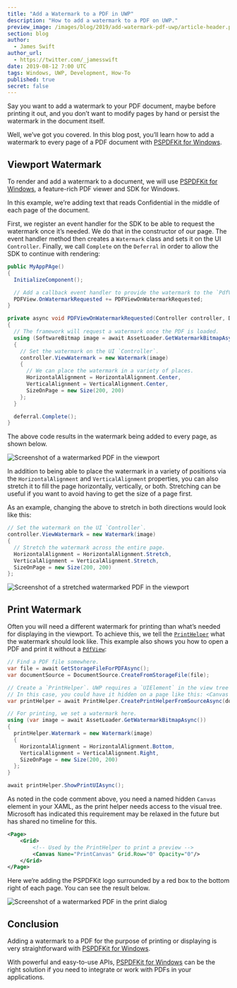 ```yaml
---
title: "Add a Watermark to a PDF in UWP"
description: "How to add a watermark to a PDF on UWP."
preview_image: /images/blog/2019/add-watermark-pdf-uwp/article-header.png
section: blog
author:
  - James Swift
author_url:
  - https://twitter.com/_jamesswift
date: 2019-08-12 7:00 UTC
tags: Windows, UWP, Development, How-To
published: true
secret: false
---
```


Say you want to add a watermark to your PDF document, maybe before printing it out, and you don’t want to modify pages by hand or persist the watermark in the document itself.

Well, we’ve got you covered. In this blog post, you’ll learn how to add a watermark to every page of a PDF document with [PSPDFKit for Windows][pspdfkit-for-windows].

## Viewport Watermark

To render and add a watermark to a document, we will use [PSPDFKit for Windows][pspdfkit-for-windows], a feature-rich PDF viewer and SDK for Windows.

In this example, we’re adding text that reads Confidential in the middle of each page of the document.

First, we register an event handler for the SDK to be able to request the watermark once it’s needed. We do that in the constructor of our page. The event handler method then creates a `Watermark` class and sets it on the UI `Controller`. Finally, we call `Complete` on the `Deferral` in order to allow the SDK to continue with rendering:

```csharp
public MyAppPAge()
{
  InitializeComponent();

  // Add a callback event handler to provide the watermark to the `PdfView` when needed.
  PDFView.OnWatermarkRequested += PDFViewOnWatermarkRequested;
}

private async void PDFViewOnWatermarkRequested(Controller controller, Deferral deferral)
{
  // The framework will request a watermark once the PDF is loaded.
  using (SoftwareBitmap image = await AssetLoader.GetWatermarkBitmapAsync())
  {
    // Set the watermark on the UI `Controller`.
    controller.ViewWatermark = new Watermark(image)
    {
      // We can place the watermark in a variety of places.
      HorizontalAlignment = HorizontalAlignment.Center,
      VerticalAlignment = VerticalAlignment.Center,
      SizeOnPage = new Size(200, 200)
    };
  }

  deferral.Complete();
}
```

The above code results in the watermark being added to every page, as shown below.

![Screenshot of a watermarked PDF in the viewport](/images/blog/2019/add-watermark-pdf-uwp/watermark-viewport-center.png)

In addition to being able to place the watermark in a variety of positions via the `HorizontalAlignment` and `VerticalAlignment` properties, you can also stretch it to fill the page horizontally, vertically, or both. Stretching can be useful if you want to avoid having to get the size of a page first.

As an example, changing the above to stretch in both directions would look like this:

```csharp
// Set the watermark on the UI `Controller`.
controller.ViewWatermark = new Watermark(image)
{
  // Stretch the watermark across the entire page.
  HorizontalAlignment = HorizontalAlignment.Stretch,
  VerticalAlignment = VerticalAlignment.Stretch,
  SizeOnPage = new Size(200, 200)
};
```

![Screenshot of a stretched watermarked PDF in the viewport](/images/blog/2019/add-watermark-pdf-uwp/watermark-viewport-stretch.png)

## Print Watermark

Often you will need a different watermark for printing than what’s needed for displaying in the viewport. To achieve this, we tell the [`PrintHelper`][print-helper] what the watermark should look like. This example also shows you how to open a PDF and print it without a [`PdfView`][pdfview]:

```csharp
// Find a PDF file somewhere.
var file = await GetStorageFileForPDFAsync();
var documentSource = DocumentSource.CreateFromStorageFile(file);

// Create a `PrintHelper`. UWP requires a `UIElement` in the view tree to attach to for rendering.
// In this case, you could have it hidden on a page like this: <Canvas Name="PrintCanvas" Opacity="0"/>
var printHelper = await PrintHelper.CreatePrintHelperFromSourceAsync(documentSource, this, "PrintCanvas", "PrintWithoutUI");

// For printing, we set a watermark here.
using (var image = await AssetLoader.GetWatermarkBitmapAsync())
{
  printHelper.Watermark = new Watermark(image)
  {
    HorizontalAlignment = HorizontalAlignment.Bottom,
    VerticalAlignment = VerticalAlignment.Right,
    SizeOnPage = new Size(200, 200)
  };
}

await printHelper.ShowPrintUIAsync();
```

As noted in the code comment above, you need a named hidden `Canvas` element in your XAML, as the print helper needs access to the visual tree. Microsoft has indicated this requirement may be relaxed in the future but has shared no timeline for this.

```xml
<Page>
    <Grid>
        <!-- Used by the PrintHelper to print a preview -->
        <Canvas Name="PrintCanvas" Grid.Row="0" Opacity="0"/>
    </Grid>
</Page>
```

Here we’re adding the PSPDFKit logo surrounded by a red box to the bottom right of each page. You can see the result below.

![Screenshot of a watermarked PDF in the print dialog](/images/blog/2019/add-watermark-pdf-uwp/watermark-print.png)

## Conclusion

Adding a watermark to a PDF for the purpose of printing or displaying is very straightforward with [PSPDFKit for Windows][pspdfkit-for-windows].

With powerful and easy-to-use APIs, [PSPDFKit for Windows][pspdfkit-for-windows] can be the right solution if you need to integrate or work with PDFs in your applications.

[pspdfkit-for-windows]: https://pspdfkit.com/pdf-sdk/windows/
[print-helper]: https://pspdfkit.com/api/windows/PSPDFKit/PSPDFKit.PrintHelper.html
[pdfview]: https://pspdfkit.com/api/windows/PSPDFKit/PSPDFKit.UI.PdfView.html
